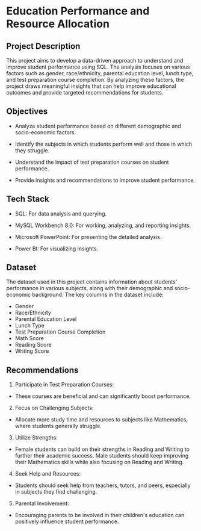 
# Education Performance and Resource Allocation


## Project Description

This project aims to develop a data-driven approach to understand and improve student performance using SQL. The analysis focuses on various factors such as gender, race/ethnicity, parental education level, lunch type, and test preparation course completion. By analyzing these factors, the project draws meaningful insights that can help improve educational outcomes and provide targeted recommendations for students.

## Objectives

- Analyze student performance based on different demographic and socio-economic factors.

- Identify the subjects in which students perform well and those in which they struggle.

- Understand the impact of test preparation courses on student performance.

- Provide insights and recommendations to improve student performance.

## Tech Stack

- SQL: For data analysis and querying.

- MySQL Workbench 8.0: For working, analyzing, and reporting insights.

- Microsoft PowerPoint: For presenting the detailed analysis.

- Power BI: For visualizing insights.

## Dataset

The dataset used in this project contains information about students' performance in various subjects, along with their demographic and socio-economic background. The key columns in the dataset include:

- Gender
- Race/Ethnicity
- Parental Education Level
- Lunch Type
- Test Preparation Course Completion
- Math Score
- Reading Score
- Writing Score

## Recommendations

1. Participate in Test Preparation Courses:
- These courses are beneficial and can significantly boost performance.

2. Focus on Challenging Subjects:
- Allocate more study time and resources to subjects like Mathematics, where students generally struggle.
  
3. Utilize Strengths:
- Female students can build on their strengths in Reading and Writing to further their academic success. Male students should keep improving their Mathematics skills while also focusing on Reading and Writing.

4. Seek Help and Resources:
- Students should seek help from teachers, tutors, and peers, especially in subjects they find challenging.

5. Parental Involvement:
- Encouraging parents to be involved in their children's education can positively influence student performance.


